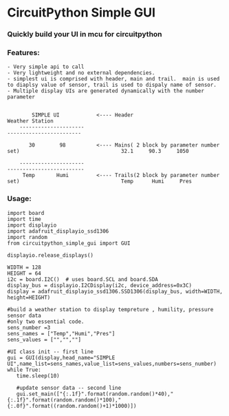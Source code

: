 # CircuitPython Simple GUI

### Quickly build your UI in mcu for circuitpython

### Features:
    - Very simple api to call
    - Very lightweight and no external dependencies.
    - simplest ui is comprised with header, main and trail.  main is used to diaplsy value of sensor, trail is used to dispaly name of sensor.
    - Multiple display UIs are generated dynamically with the number parameter

        
            SIMPLE UI            <---- Header                                                                      Weather Station
        ---------------------                                                                                 ------------------------

           30        98          <---- Mains( 2 block by parameter number set)                                 32.1     90.3     1050
            
        ---------------------                                                                                 -------------------------
         Temp       Humi         <---- Trails(2 block by parameter number set)                                 Temp      Humi     Pres 
        
### Usage:

    import board
    import time
    import displayio
    import adafruit_displayio_ssd1306
    import random
    from circuitpython_simple_gui import GUI
    
    displayio.release_displays()
    
    WIDTH = 128
    HEIGHT = 64
    i2c = board.I2C()  # uses board.SCL and board.SDA
    display_bus = displayio.I2CDisplay(i2c, device_address=0x3C)
    display = adafruit_displayio_ssd1306.SSD1306(display_bus, width=WIDTH, height=HEIGHT)  
    
    #build a weather station to display tempreture , humility, pressure sensor data 
    #only two essential code.
    sens_number =3
    sens_names = ["Temp","Humi","Pres"]
    sens_values = ["","",""]
    
    #UI class init -- first line
    gui = GUI(display,head_name="SIMPLE UI",name_list=sens_names,value_list=sens_values,numbers=sens_number)
    while True:
       time.sleep(10)
       
       #update sensor data -- second line
       gui.set_main(["{:.1f}".format(random.random()*40),"{:.1f}".format(random.random()*100),"{:.0f}".format((random.random()+1)*1000)])
